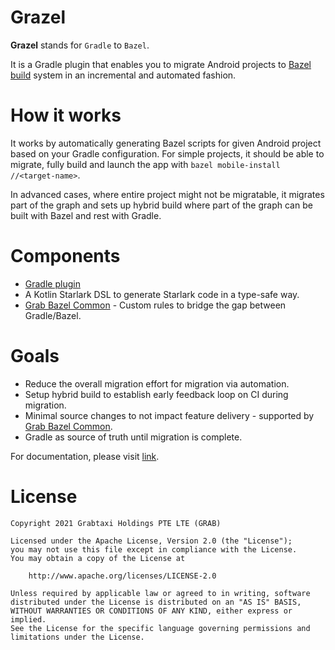 # Grazel

**Grazel** stands for `Gradle` to `Bazel`.

It is a Gradle plugin that enables you to migrate Android projects to [Bazel build](https://bazel.build) system in an incremental and automated fashion. 

# How it works

It works by automatically generating Bazel scripts for given Android project based on your Gradle configuration. For simple projects, it should be able to migrate, fully build and launch the app with `bazel mobile-install //<target-name>`. 

In advanced cases, where entire project might not be migratable, it migrates part of the graph and sets up hybrid build where part of the graph can be built with Bazel and rest with Gradle. 

# Components

* [Gradle plugin](https://github.com/grab/Grazel/tree/master/grazel-gradle-plugin)
* A Kotlin Starlark DSL to generate Starlark code in a type-safe way.
* [Grab Bazel Common](https://github.com/grab/grab-bazel-common) - Custom rules to bridge the gap between Gradle/Bazel.

# Goals

* Reduce the overall migration effort for migration via automation.
* Setup hybrid build to establish early feedback loop on CI during migration.
* Minimal source changes to not impact feature delivery - supported by [Grab Bazel Common](https://github.com/grab/grab-bazel-common).
* Gradle as source of truth until migration is complete.

For documentation, please visit [link](https://grab.github.io/Grazel/).

# License

```
Copyright 2021 Grabtaxi Holdings PTE LTE (GRAB)

Licensed under the Apache License, Version 2.0 (the "License");
you may not use this file except in compliance with the License.
You may obtain a copy of the License at

    http://www.apache.org/licenses/LICENSE-2.0

Unless required by applicable law or agreed to in writing, software
distributed under the License is distributed on an "AS IS" BASIS,
WITHOUT WARRANTIES OR CONDITIONS OF ANY KIND, either express or implied.
See the License for the specific language governing permissions and
limitations under the License.
```